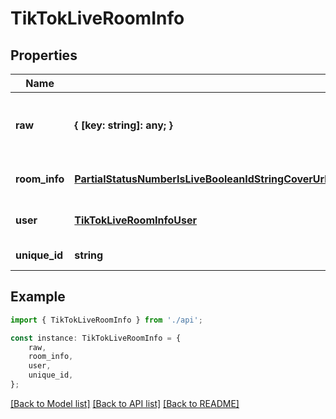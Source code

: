 # TikTokLiveRoomInfo


## Properties

Name | Type | Description | Notes
------------ | ------------- | ------------- | -------------
**raw** | **{ [key: string]: any; }** | Construct a type with a set of properties K of type T | [default to undefined]
**room_info** | [**PartialStatusNumberIsLiveBooleanIdStringCoverUrlStringTitleStringStartTimeNumberCurrentViewersNumberTotalViewersNumberHlsPullUrlStringHlsPullUrlLdStringFlvPullUrlStringFlvPullUrlLdString**](PartialStatusNumberIsLiveBooleanIdStringCoverUrlStringTitleStringStartTimeNumberCurrentViewersNumberTotalViewersNumberHlsPullUrlStringHlsPullUrlLdStringFlvPullUrlStringFlvPullUrlLdString.md) |  | [optional] [default to undefined]
**user** | [**TikTokLiveRoomInfoUser**](TikTokLiveRoomInfoUser.md) |  | [optional] [default to undefined]
**unique_id** | **string** |  | [default to undefined]

## Example

```typescript
import { TikTokLiveRoomInfo } from './api';

const instance: TikTokLiveRoomInfo = {
    raw,
    room_info,
    user,
    unique_id,
};
```

[[Back to Model list]](../README.md#documentation-for-models) [[Back to API list]](../README.md#documentation-for-api-endpoints) [[Back to README]](../README.md)
